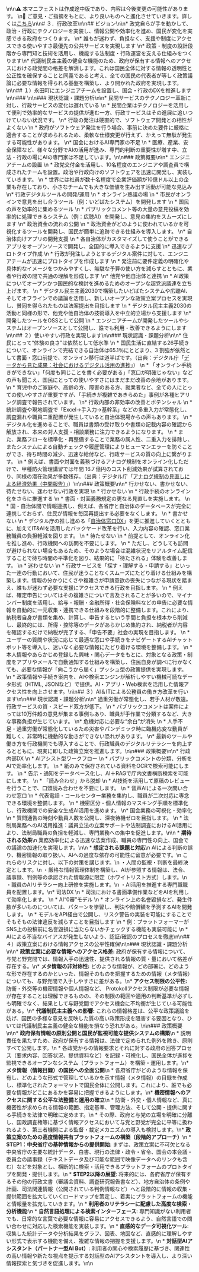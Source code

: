 \n\n⚠️ 本マニフェストは作成途中版であり、内容は今後変更の可能性があります。  \n💬 ご意見・ご指摘をもとに、より良いものへと進化させていきます。詳しくは[こちら](README.md#このマニフェスト自身もみんなの知恵を集めて改善していきます)\n\n# ３．行政改革\n\n## ビジョン\n\n* 政党自らが手を動かして、政治・行政にテクノロジーを実装し、情報公開や効率化を進め、国民が変化を実感できる政府をつくります。  \n* 誰もが迷わず、負担なく、支援や制度にアクセスできる使いやすさ最優先の公共サービスを実現します  \n* 政策・制度の設計段階から専門知と技術を活用し、機能する法制度・行政運営を支える仕組みをつくります\n* 代議制民主主義の健全な機能のため、政府が保有する情報へのアクセスにおける政党間の格差を解消します。これは国民全体に対する情報の透明性と公正性を確保することと同義であると考え、全ての国民の代表者が等しく政策議論に必要な情報を得られる基盤を構築し、より開かれた政府を実現します。\n\n## １）永田町にエンジニアチームを設置し、国会・行政のDXを推進します\n\n### \n\n### 現状認識・課題分析\n\n* 民間サービスのテクノロジー革新に対し、行政サービスの変化は遅れている  \n  * 民間企業はテクノロジーを活用して便利で効率的なサービスの提供が進む一方、行政サービスはその進展に追いつけていない状況です。  \n* 行政の発注は硬直的で、ソフトウェア開発との相性がよくない  \n  * 政府がソフトウェア発注を行う場合、事前に決めた要件に厳格に適合することが求められるため、柔軟な仕様変更が行えず、かえって無駄が発生する可能性があります。  \n* 国会におけるAI専門家の不足  \n  * 医療、産業、安全保障など、様々な分野でAIの活用が進み、専門的判断の重要性が増す中、立法・行政の場にAIの専門家は不足しています。\n\n### 政策概要\n\n* エンジニアチームの設置  \n  * 政党交付金を活用し、10名程度のエンジニアや調査員で構成されたチームを設置。政治や行政向けのソフトウェアを迅速に開発し、実装していきます。  \n  * 世界には社員が数十名程度で企業評価額が10億ドル以上の企業も存在しており、小さなチームでも大きな価値を生み出す活動が可能な見込み  \n* 行政デジタルツールの開発/運用  \n  * オンライン熟議の場  \n    * 市民がオンラインで意見を出し合うツール（例：いどばたシステム）を開発します  \n  * 国民の声を効率的に集めるツール  \n    * パブリックコメント等の大量の意見投稿を効率的に処理できるシステム（例：広聴AI）を開発し、意見の集約をスムーズにします  \n* 政治資金の流れの公開  \n  * 政治資金がどのように使われているかを可視化するツールを開発し、国民が簡単に追跡できる仕組みを導入します。  \n* 自治体向けアプリの開発支援  \n  * 各自治体がカスタマイズして使うことができるアプリをオープンソースで開発し、全国的に導入できるように支援  \n* 迅速なプロトタイプ作成  \n  * 行政が発注しようとするデジタル案件に対して、エンジニアチームが迅速にプロトタイプを作成します  \n  * 発注前に要件定義の明確化や具体的なイメージをつかみやすくし、無駄な予算の使い方を減らすとともに、業者や行政の間で共通の理解を形成します  \n* 他党や他自治体と連携  \n  * AI政策についてオープンかつ国民的な検討を進めるためのオープンな超党派議連を立ち上げます。  \n  * デジタル民主主義2030で構築したいどばたシステムや広聴AI、そしてオフラインでの議論を活用し、新しいオープンな政策立案プロセスを実現し、賛同を得られたものは法案提出を目指します  \n  * デジタル民主主義2030の活動と同様の形で、他党や他自治体の技術導入を中立的立場から支援します  \n* 開発したツールをOSSとして公開  \n  * エンジニアチームが開発したツールやシステムはオープンソースとして公開し、誰でも利用・改善できるようにします\n\n## ２）使いやすい行政を実現します\n\n### 現状認識・課題分析\n\n* 住民にとって“体験の良さ”は依然として低水準  \n  * 国民生活に直結する26手続きについて、オンラインで完結できる自治体は65.1％にとどまり、3 割強が依然として書面・窓口前提で、オンライン移行は道半ばです。（出典：デジタル庁「[データから見た成果：社会におけるデジタル活用の進捗](https://www.digital.go.jp/policies/report-202309-202408/progress?utm_source=chatgpt.com)」）  \n  * 「オンライン手続きができない」「何度も同じことを書く必要がある」「窓口が明確じゃない」などの声も聞こえ、国民にとっての使いやすさにはまだまだ改善の余地があります。  \n  * 育児中のご家庭や、高齢の方、障害のある方、就業者など、全ての人にとっての使いやすさが重要ですが、「手続きが複雑であきらめた」事例が各種ヒアリング調査で報告されています。  \n* 行政内部の非効率の改善とポテンシャル  \n  * 統計調査や現地調査で「Excel→手入力→基幹系」などの多重入力が常態化し、調査漏れや職員二重配置が発生していると自治体現場からの声もあります。  \n  * デジタル化を進めることで、職員は書類の受け取りや書類の記載内容の確認から解放され、本来の対人支援・相談業務に注力できるようになります。  \n  * また、業務フローを標準化・再整備することで業務の属人性、二重入力を排除し、またシステムによる自動チェックや履歴管理によりヒューマンエラーを防ぐことができ、待ち時間の減少、迅速な給付など、行政サービスの質の向上に繋がります。  \n  * 例えば、書面や対面を義務づけるアナログ規制をオンライン化しただけで、甲種防火管理講習では年間 16.7 億円のコスト削減効果が試算されており、同様の潜在効果が多数残存。（出典：デジタル庁「[アナログ規制の見直しによる経済効果（中間報告）](https://www.digital.go.jp/assets/contents/node/basic_page/field_ref_resources/8993b6ae-e3d2-4d34-afe1-5c722d8e516f/fc4e86f1/20231226_policies_manual-analog-regulation-review_outline_05.pdf?utm_source=chatgpt.com)」）\n\n### 政策概要\n\n* 行かせない、書かせない、待たせない、迷わせない行政を実現  \n  * 行かせない  \n    * 行政手続のオンライン化をさらに推進する  \n      * 書面・対面義務規定の更なる見直しを実施します。  \n      * 国・自治体間で情報連携し、例えば、各省庁と自治体のデータベースが完全に連携しておらず、住民が情報を毎回再提出する必要をなくします。  \n  * 書かせない  \n    * デジタル庁の推し進める「[自治体窓口DX](https://www.digital.go.jp/policies/cs-dx#local-governments)」を更に推進していくとともに、加えてIT\&AIを活用したバックヤード改革を行い、入力内容の確認、窓口業務職員の負担軽減を図ります。  \n  * 待たせない  \n    * 前提として、オンライン化を推し進め、行政機関への訪問を不要にします。  \n    * ただし、どうしても訪問が避けられない場合もあるため、そのような場合は混雑状況をリアルタイム配信することで待ち時間の平準化を図り、結果的に「待たされる」体験を改善します。  \n  * 迷わせない  \n    * 行政サービスを「探す・理解する・申請する」といった一連の行動において、住民が迷うことなくスムーズにたどり着ける仕組みを構築します。情報の分かりにくさや複雑さが申請意欲の喪失につながる現状を踏まえ、誰もが迷わず必要な支援にアクセスできる行政を目指します。  \n    * 例えば、確定申告についてはその複雑さについて言及されることが多いので、マイナンバー制度を活用し、給与・報酬・金融所得・社会保険料などの申告に必要な情報を自動的に一元収集・連携できる仕組みを段階的に整備します。これにより、納税者自身が書類を集め、計算し、申告するという手間と負担を根本から削減し、最終的には、所得・控除等のデータがあらかじめ集約され、納税者が内容を確認するだけで納税が完了する、「申告不要」社会の実現を目指します。  \n    * ユーザーの質問や状況に応じて最適な窓口や手続きをナビゲートするAIチャットボット等を導入し、迷いなく必要な情報にたどり着ける環境を整備します。  \n    * 本人情報やあらかじめ登録した興味・関心データをもとに、対象となる政策・制度をアプリやメールで自動通知する仕組みを構築し、住民自身が調べに行かなくても、必要な情報が「向こうから届く」プッシュ型の政策提供を実現します。  \n    * 政策情報や手続き案内を、AIや検索エンジンが解析しやすい機械可読なデータ形式（HTML, JSONなど）で提供。AI・アプリ・Web検索を活用した情報アクセス性を向上させます。\n\n## ３）AI＆ITによる公務員の働き方改革を行います\n\n### 現状認識・課題分析\n\n* 過重労働が常態化し、若手人材が敬遠。行政サービスの質・スピード双方が低下。  \n  * パブリックコメントは案件によっては10万件超の意見が集まる事例もあり、職員が手作業で分類するなど、大きな事務負担が生じています。  \n* 危機対応に必要な“余白”が消失  \n  * 人手不足・過重労働が常態化しているため災害やパンデミック時に臨機応変な動員が難しく、非常時に機動的な動きができない恐れがあります。  \n* 最新のツールや働き方を行政機関でも導入することで、行政職員のデジタルリテラシーを向上するとともに、現実に即した政策立案を推進します。\n\n### 政策概要\n\n* 行政内部DX  \n  * AIアシスト型ワークフロー  \n    * パブリックコメントの分類、分析をAIで効率化します。  \n    * 紙のみで保存されている資料をOCRで検索可能にします。  \n    * 告示・通知をデータベース化し、AI＋RAGで庁内文書横断検索を可能にします。  \n  * 「読み合わせ」から脱却  \n    * AI技術を活用して原稿のレビューを行うことで、口頭読み合わせを不要にします。  \n  * 音声AIによる一次問い合わせ窓口  \n    * 代表電話・コールセンター業務を集約し、職員が二次対応に専念できる環境を整備します。  \n  * 機密区分・個人情報のマスキング手順を標準化し、行政機関での安全な生成AI活用を進めます。  \n* 国会業務の可視化・効率化  \n  * 質問通告の時刻や動員人数を公開し、深夜待機ゼロを目指します。  \n  * 法制局業務へのAI活用推進：議員立法の立案サポートや法制調査におけるAI活用により、法制局職員の負担を軽減し、専門業務への集中を促進します。\n\n    * **期待される効果**\n      業務効率化による迅速な法案作成、職員の専門性の向上、国会での議論の加速化を実現します。\n\n    * **想定される課題と対応**\n      AIによる判断の誤り、機密情報の取り扱い、AIへの過度な依存の可能性に留意が必要です。\n      これらのリスクに対し、以下の対策を講じます。\n      ・人間の監視・判断を最終決定とします。\n      ・厳格な情報管理体制を構築し、AIが参照する情報は、法令、議事録、判例等の承認された情報源に限定（ホワイトリスト方式）します。\n      ・職員のAIリテラシー向上研修を実施します。\n      ・AI活用を推進する専門職職員を配置します。\n* 司法DX  \n  * 司法における書面準備作業などをAIを利用して効率化します。  \n  * AI“0審”モデル  \n    * オンライン上の名誉毀損など、発生件数が多いものについては、パターンを学習し、判決や賠償額を予測するAIを開発します。  \n    * モデルをAPI経由で公開し、リスク警告の実装を可能にすることでそもそもの法律違反を減らすことを目指します  \n      * 例：プラットフォーマーがSNS上の投稿前に名誉毀損に当たらないかチェックする機能も実装可能に  \n    * AIによる不当なバイアスが発生しないよう、認証/確認のプロセスを徹底\n\n## ４）政策立案における情報アクセスの公平性確保\n\n### 現状認識・課題分析\n\n*   **政策立案に必要な情報へのアクセス格差:** 政府が保有する情報について、与党と野党間では、情報入手の迅速性、提供される情報の質・量において格差が存在する。\n*   **メタ情報の非対称性:** どのような情報が、どの部署に、どのような形で存在するのかといった、情報そのものを把握するための情報（メタ情報）についても、与野党間で入手しやすさに差がある。\n*   **アクセス制限の公平性:** 防衛・外交等の機密情報や個人情報など、 Protokollアクセス制限が必要な情報が存在することは理解できるものの、その制限の範囲や適用の判断基準が必ずしも明確でなく、結果として与野党間でアクセス機会に不均衡が生じている可能性がある。\n*   **代議制民主主義への影響:** これらの情報格差は、公平な政策議論を妨げ、国民の多様な意見を反映した質の高い政策形成を阻害する要因となり、ひいては代議制民主主義の健全な機能を損なう恐れがある。\n\n### 政策概要\n\n*   **政府保有情報の原則公開と国民が監視可能な提供システムの構築**\n    *   説明責任を果たすため、政府が保有する情報は、法律で定められた例外を除き、原則すべて公開します。\n    *   各政党からの情報要求とそれに対する政府の回答プロセス（要求内容、回答状況、提供資料など）を記録・可視化し、国民全体が進捗を監視できるオープンなシステム（プラットフォーム）を構築・運用します。\n*   **メタ情報（情報目録）の国民への全面公開**\n    *   各府省庁がどのような情報を保有し、どのような形式で管理しているかを示す情報（メタ情報）の目録を作成し、標準化されたフォーマットで国民全体に公開します。これにより、誰でも必要な情報がどこにあるかを容易に把握できるようにします。\n*   **機密情報へのアクセスに関する公平な法整備と運用の確立**\n    *   防衛・外交・個人情報など、真に機密性が求められる情報の範囲、指定基準、管理方法、そして公開・提供に関する手続きを法律で明確に定めます。\n    *   その際、政府と与党の立場を明確に分離し、国政調査権等に基づく情報アクセスにおいて与党と野党が完全に平等に扱われるよう、第三者機関による監督・裁定メカニズムの導入も検討します。\n*   **政策立案のための高度情報共有プラットフォームの構築（段階的アプローチ）**\n    *   **STEP1：中央省庁の基幹情報からの提供開始**: まずは、政策立案に不可欠となる中央省庁の主要な統計データ、白書、現行の法律・政令・省令、国会の本会議・委員会の議事録（テキストデータ及び可能な範囲で映像データへのリンクも含む）などを対象とし、横断的に検索・活用できるプラットフォームのプロトタイプを開発・提供します。\n    *   **STEP2以降の展望**: 将来的には、各府省庁が保有するその他の行政文書（審議会資料、調査研究報告書など）、地方自治体の条例や計画、司法関連情報（公開されている判例情報など）へと段階的に情報の収集・提供範囲を拡大していくロードマップを策定し、着実にプラットフォームの機能と情報量を拡充していきます。\n    *   **利用者のリテラシーに配慮した高度な検索・分析機能**:\n        *   **自然言語処理による検索インターフェース**: 専門知識がない利用者でも、日常的な言葉で必要な情報に容易にアクセスできるよう、自然言語での問い合わせに対応した検索機能を実装します。\n        *   **直感的なデータ可視化ツール**: 収集した統計データや分析結果をグラフ、図表、地図など、直感的に理解しやすい形式で表示する機能を備え、複雑な情報の把握を支援します。\n        *   **対話型AIアシスタント（パートナー型AI Bot）**: 利用者の関心や検索履歴に基づき、関連性の高い情報や新たな視点を提示する対話型のAIアシスタントを導入し、より深い情報探索と気づきを促進します。\n\n